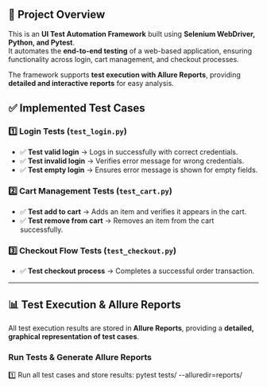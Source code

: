 ## **📌 Project Overview**
This is an **UI Test Automation Framework** built using **Selenium WebDriver, Python, and Pytest**.  
It automates the **end-to-end testing** of a web-based application, ensuring functionality across login, cart management, and checkout processes.  

The framework supports **test execution with Allure Reports**, providing **detailed and interactive reports** for easy analysis.

## **✅ Implemented Test Cases**

### **1️⃣ Login Tests (`test_login.py`)**
- ✅ **Test valid login** → Logs in successfully with correct credentials.
- ✅ **Test invalid login** → Verifies error message for wrong credentials.
- ✅ **Test empty login** → Ensures error message is shown for empty fields.

### **2️⃣ Cart Management Tests (`test_cart.py`)**
- ✅ **Test add to cart** → Adds an item and verifies it appears in the cart.
- ✅ **Test remove from cart** → Removes an item from the cart successfully.

### **3️⃣ Checkout Flow Tests (`test_checkout.py`)**
- ✅ **Test checkout process** → Completes a successful order transaction.

---

## **📊 Test Execution & Allure Reports**
All test execution results are stored in **Allure Reports**, providing a **detailed, graphical representation of test cases**.

### **Run Tests & Generate Allure Reports**
1️⃣ Run all test cases and store results:  pytest tests/ --alluredir=reports/

